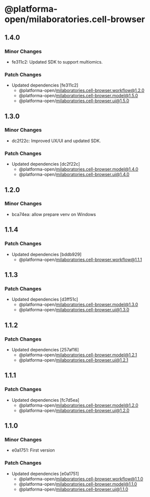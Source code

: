 # @platforma-open/milaboratories.cell-browser

## 1.4.0

### Minor Changes

- fe311c2: Updated SDK to support multiomics.

### Patch Changes

- Updated dependencies [fe311c2]
  - @platforma-open/milaboratories.cell-browser.workflow@1.2.0
  - @platforma-open/milaboratories.cell-browser.model@1.5.0
  - @platforma-open/milaboratories.cell-browser.ui@1.5.0

## 1.3.0

### Minor Changes

- dc2f22c: Improved UX/UI and updated SDK.

### Patch Changes

- Updated dependencies [dc2f22c]
  - @platforma-open/milaboratories.cell-browser.model@1.4.0
  - @platforma-open/milaboratories.cell-browser.ui@1.4.0

## 1.2.0

### Minor Changes

- bca74ea: allow prepare venv on Windows

## 1.1.4

### Patch Changes

- Updated dependencies [bddb929]
  - @platforma-open/milaboratories.cell-browser.workflow@1.1.1

## 1.1.3

### Patch Changes

- Updated dependencies [d3ff51c]
  - @platforma-open/milaboratories.cell-browser.model@1.3.0
  - @platforma-open/milaboratories.cell-browser.ui@1.3.0

## 1.1.2

### Patch Changes

- Updated dependencies [257af16]
  - @platforma-open/milaboratories.cell-browser.model@1.2.1
  - @platforma-open/milaboratories.cell-browser.ui@1.2.1

## 1.1.1

### Patch Changes

- Updated dependencies [fc7d5ea]
  - @platforma-open/milaboratories.cell-browser.model@1.2.0
  - @platforma-open/milaboratories.cell-browser.ui@1.2.0

## 1.1.0

### Minor Changes

- e0a1751: First version

### Patch Changes

- Updated dependencies [e0a1751]
  - @platforma-open/milaboratories.cell-browser.workflow@1.1.0
  - @platforma-open/milaboratories.cell-browser.model@1.1.0
  - @platforma-open/milaboratories.cell-browser.ui@1.1.0
